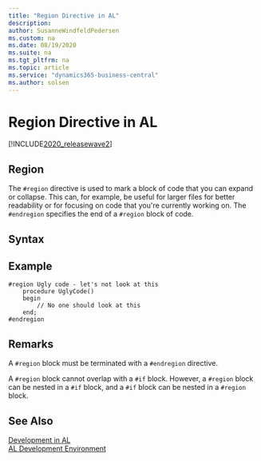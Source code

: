 ```yaml
---
title: "Region Directive in AL"
description: 
author: SusanneWindfeldPedersen
ms.custom: na
ms.date: 08/19/2020
ms.suite: na
ms.tgt_pltfrm: na
ms.topic: article
ms.service: "dynamics365-business-central"
ms.author: solsen
---
```


# Region Directive in AL

[!INCLUDE[2020_releasewave2](../../includes/2020_releasewave2.md)]

## Region

The `#region` directive is used to mark a block of code that you can expand or collapse. This can, for example, be useful for larger files for better readability or for focusing on code that you're currently working on. The `#endregion` specifies the end of a `#region` block of code.

## Syntax

## Example

```
#region Ugly code - let's not look at this
    procedure UglyCode()
    begin
        // No one should look at this
    end;
#endregion
```

## Remarks

A `#region` block must be terminated with a `#endregion` directive.

A `#region` block cannot overlap with a `#if` block. However, a `#region` block can be nested in a `#if` block, and a `#if` block can be nested in a `#region` block.

## See Also

[Development in AL](../devenv-dev-overview.md)  
[AL Development Environment](../devenv-reference-overview.md)